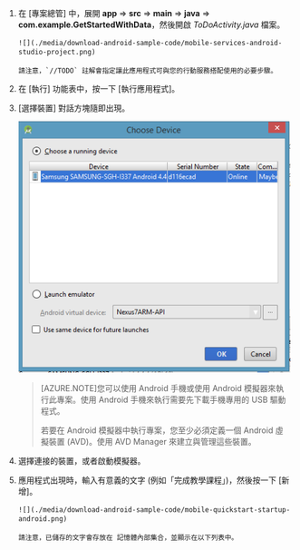 1. 在 [專案總管] 中，展開 **app** => **src** => **main** => **java** => **com.example.GetStartedWithData**，然後開啟 *ToDoActivity.java* 檔案。
   
       ![](./media/download-android-sample-code/mobile-services-android-studio-project.png)

       請注意，`//TODO` 註解會指定讓此應用程式可與您的行動服務搭配使用的必要步驟。

1. 在 [執行] 功能表中，按一下 [執行應用程式]。
2. [選擇裝置] 對話方塊隨即出現。
   
    ![](./media/mobile-services-android-run-sample-code/android-studio-choose-device.png)

    > [AZURE.NOTE]您可以使用 Android 手機或使用 Android 模擬器來執行此專案。使用 Android 手機來執行需要先下載手機專用的 USB 驅動程式。
    >
    > 若要在 Android 模擬器中執行專案，您至少必須定義一個 Android 虛擬裝置 (AVD)。使用 AVD Manager 來建立與管理這些裝置。

1. 選擇連接的裝置，或者啟動模擬器。
2. 應用程式出現時，輸入有意義的文字 (例如「完成教學課程」)，然後按一下 [新增]。
   
       ![](./media/download-android-sample-code/mobile-quickstart-startup-android.png)
   
       請注意，已儲存的文字會存放在 記憶體內部集合，並顯示在以下列表中。

<!---HONumber=Oct15_HO3-->